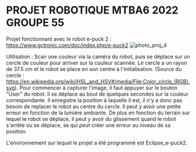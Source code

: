 # PROJET ROBOTIQUE MTBA6 2022 GROUPE 55

Projet fonctionnant avec le robot e-puck 2 : https://www.gctronic.com/doc/index.php/e-puck2
![photo_proj_4](https://user-images.githubusercontent.com/103629597/168483087-b0c9b518-987e-4f71-b2bc-e28a2ddbc361.jpg)


Utilisation : Scan une couleur via la caméra du robot, puis se déplace sur un cercle de couleur pour arriver sur la couleur scannée. Le cercle a un rayon de 37.5 cm et le robot se place en son centre à l'initialisation. (Source du cercle : https://en.wikipedia.org/wiki/HSL_and_HSV#/media/File:Color_circle_(RGB).svg). Pour commencer à capturer l'image, il faut appuyer sur le bouton "User" du robot. Il se déplace au bout de quelques secondes sur la couleur correspondante. Il enregistre la position à laquelle il est, il n'y a donc pas besoin de replacer le robot au centre du cercle. Il peut y avoir une petite erreur en fonction de la lumière ambiante. De plus en fonction du terrain sur lequel le robot se déplace, il peut y avoir du glissement quand le robot s'arrête ou se déplace, se qui peut créer une erreur au niveau de sa position.

L'environnement sur lequel le projet a été programmé est Eclipse_e-puck2.
